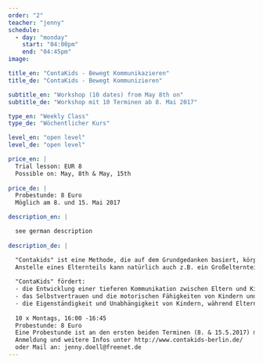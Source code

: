```yaml
---
order: "2"
teacher: "jenny" 
schedule:
  - day: "monday"
    start: "04:00pm"
    end: "04:45pm"
image:

title_en: "ContaKids - Bewegt Kommunikazieren"
title_de: "ContaKids - Bewegt Kommunizieren"

subtitle_en: "Workshop (10 dates) from May 8th on"
subtitle_de: "Workshop mit 10 Terminen ab 8. Mai 2017"

type_en: "Weekly Class"
type_de: "Wöchentlicher Kurs"

level_en: "open level"
level_de: "open level"

price_en: |
  Trial lesson: EUR 8  
  Possible on: May, 8th & May, 15th
  
price_de: |
  Probestunde: 8 Euro  
  Möglich am 8. und 15. Mai 2017 

description_en: |

  see german description
  
description_de: |

  "Contakids" ist eine Methode, die auf dem Grundgedanken basiert, körperlichen Kontakt zu nutzen, um eine tiefere Kommunikation zwischen Kindern und Eltern zu entwickeln, die für beide Seiten genussvoll ist. Über die Arbeit mit Bewegung kann das Kind seine motorischen Fähigkeiten und sein Selbstvertrauen stärken, während Eltern ein neues Vertrauensverhältnis zu ihren Kleinen aufbauen. Der Kurs richtet sich an Kinder von 2 - 4 Jahren.
  Anstelle eines Elternteils kann natürlich auch z.B. ein Großelternteil mitmachen. Tänzerische Vorerfahrung ist nicht notwendig.
  
  "ContaKids" fördert:  
  - die Entwicklung einer tieferen Kommunikation zwischen Eltern und Kindern, die für beide genussvoll ist: über die Arbeit mit dem eigenen Körper, mit Bewegung und körperlichem Kontakt.  
  - das Selbstvertrauen und die motorischen Fähigkeiten von Kindern und eine neue, vertrauensvolle Beziehung zwischen Eltern und Kind.  
  - die Eigenständigkeit und Unabhängigkeit von Kindern, während Eltern lernen, ihre Kinder in einem spielerischen Rahmen als Gleichberechtigte zu sehen, die sie bedingungslos unterstützen.
  
  10 x Montags, 16:00 -16:45    
  Probestunde: 8 Euro  
  Eine Probestunde ist an den ersten beiden Terminen (8. & 15.5.2017) möglich.  
  Anmeldung und weitere Infos unter http://www.contakids-berlin.de/   
  oder Mail an: jenny.doell@freenet.de
---
```

